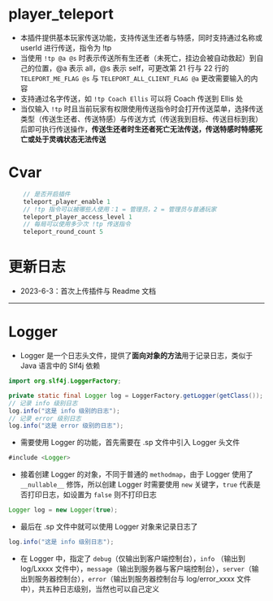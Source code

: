# player_teleport

- 本插件提供基本玩家传送功能，支持传送生还者与特感，同时支持通过名称或 userId 进行传送，指令为 !tp
- 当使用 `!tp @a @s` 时表示传送所有生还者（未死亡，挂边会被自动救起）到自己的位置，@a 表示 all，@s 表示 self，可更改第 21 行与 22 行的 `TELEPORT_ME_FLAG @s` 与 `TELEPORT_ALL_CLIENT_FLAG @a` 更改需要输入的内容
- 支持通过名字传送，如 `!tp Coach Ellis` 可以将 Coach 传送到 Ellis 处
- 当仅输入 `!tp` 时且当前玩家有权限使用传送指令时会打开传送菜单，选择传送类型（传送生还者、传送特感）与传送方式（传送我到目标、传送目标到我）后即可执行传送操作，**传送生还者时生还者死亡无法传送，传送特感时特感死亡或处于灵魂状态无法传送**

# Cvar
```java
    // 是否开启插件
    teleport_player_enable 1
    // !tp 指令可以被哪些人使用：1 = 管理员，2 = 管理员与普通玩家
    teleport_player_access_level 1
    // 每局可以使用多少次 !tp 传送指令
    teleport_round_count 5
```

# 更新日志
- 2023-6-3：首次上传插件与 Readme 文档

---
# Logger
- Logger 是一个日志头文件，提供了**面向对象的方法**用于记录日志，类似于 Java 语言中的 Slf4j 依赖
```java
import org.slf4j.LoggerFactory;

private static final Logger log = LoggerFactory.getLogger(getClass());
// 记录 info 级别日志
log.info("这是 info 级别的日志");
// 记录 error 级别日志
log.info("这是 error 级别的日志");
```
- 需要使用 Logger 的功能，首先需要在 .sp 文件中引入 Logger 头文件
```java
#include <Logger>
```
- 接着创建 Logger 的对象，不同于普通的 `methodmap`，由于 Logger 使用了 `__nullable__` 修饰，所以创建 Logger 时需要使用 `new` 关键字，`true` 代表是否打印日志，如设置为 `false` 则不打印日志
```java
Logger log = new Logger(true);
```
- 最后在 .sp 文件中就可以使用 Logger 对象来记录日志了
```java
log.info("这是 info 级别日志");
```
- 在 Logger 中，指定了 `debug`（仅输出到客户端控制台），`info` （输出到 log/Lxxxx 文件中），`message`（输出到服务器与客户端控制台），`server`（输出到服务器控制台），`error`（输出到服务器控制台与 log/error_xxxx 文件中），共五种日志级别，当然也可以自己定义